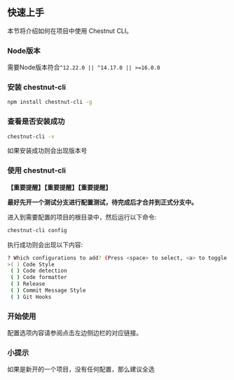 ## 快速上手

本节将介绍如何在项目中使用 Chestnut CLI。

### Node版本

需要Node版本符合```^12.22.0 || ^14.17.0 || >=16.0.0```
### 安装 chestnut-cli

```bash
npm install chestnut-cli -g
```

### 查看是否安装成功

```bash
chestnut-cli -v
```

如果安装成功则会出现版本号

### 使用 chestnut-cli

**【重要提醒】【重要提醒】【重要提醒】**

**最好先开一个测试分支进行配置测试，待完成后才合并到正式分支中。**

进入到需要配置的项目的根目录中，然后运行以下命令:

```bash
chestnut-cli config
```

执行成功则会出现以下内容:
```bash
? Which configurations to add? (Press <space> to select, <a> to toggle all, <i> to invert selection, and <enter> to proceed)
>( ) Code Style
 ( ) Code detection
 ( ) Code formatter
 ( ) Release
 ( ) Commit Message Style
 ( ) Git Hooks
```

### 开始使用

配置选项内容请参阅点击左边侧边栏的对应链接。

### 小提示

如果是新开的一个项目，没有任何配置，那么建议全选

